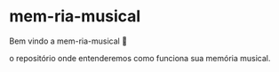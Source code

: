 # mem-ria-musical

Bem vindo a mem-ria-musical :tada:

o repositório onde entenderemos como funciona sua memória musical.
